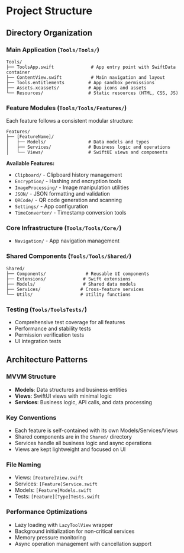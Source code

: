 # Project Structure

## Directory Organization

### Main Application (`Tools/Tools/`)
```
Tools/
├── ToolsApp.swift              # App entry point with SwiftData container
├── ContentView.swift           # Main navigation and layout
├── Tools.entitlements         # App sandbox permissions
├── Assets.xcassets/           # App icons and assets
└── Resources/                 # Static resources (HTML, CSS, JS)
```

### Feature Modules (`Tools/Tools/Features/`)
Each feature follows a consistent modular structure:
```
Features/
├── [FeatureName]/
│   ├── Models/                # Data models and types
│   ├── Services/              # Business logic and operations
│   └── Views/                 # SwiftUI views and components
```

**Available Features:**
- `Clipboard/` - Clipboard history management
- `Encryption/` - Hashing and encryption tools
- `ImageProcessing/` - Image manipulation utilities
- `JSON/` - JSON formatting and validation
- `QRCode/` - QR code generation and scanning
- `Settings/` - App configuration
- `TimeConverter/` - Timestamp conversion tools

### Core Infrastructure (`Tools/Tools/Core/`)
- `Navigation/` - App navigation management

### Shared Components (`Tools/Tools/Shared/`)
```
Shared/
├── Components/               # Reusable UI components
├── Extensions/              # Swift extensions
├── Models/                  # Shared data models
├── Services/               # Cross-feature services
└── Utils/                  # Utility functions
```

### Testing (`Tools/ToolsTests/`)
- Comprehensive test coverage for all features
- Performance and stability tests
- Permission verification tests
- UI integration tests

## Architecture Patterns

### MVVM Structure
- **Models**: Data structures and business entities
- **Views**: SwiftUI views with minimal logic
- **Services**: Business logic, API calls, and data processing

### Key Conventions
- Each feature is self-contained with its own Models/Services/Views
- Shared components are in the `Shared/` directory
- Services handle all business logic and async operations
- Views are kept lightweight and focused on UI

### File Naming
- Views: `[Feature]View.swift`
- Services: `[Feature]Service.swift`
- Models: `[Feature]Models.swift`
- Tests: `[Feature][Type]Tests.swift`

### Performance Optimizations
- Lazy loading with `LazyToolView` wrapper
- Background initialization for non-critical services
- Memory pressure monitoring
- Async operation management with cancellation support